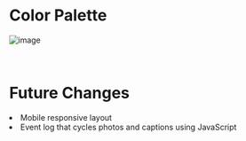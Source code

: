 <h1>Color Palette</h1>

![image](https://github.com/eden-amari/Portfolio/assets/121753525/bb4a0eff-6005-4cf8-a733-0d643dbbe101)

<br>
<h1>Future Changes</h1>
<li>Mobile responsive layout</li>
<li>Event log that cycles photos and captions using JavaScript</li>
